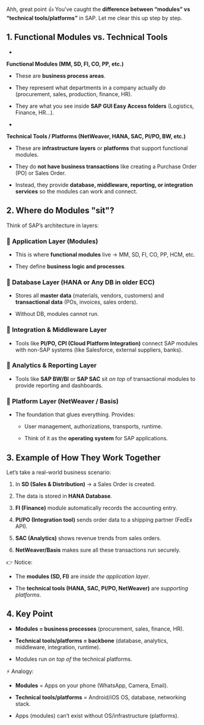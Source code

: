 Ahh, great point 👍 You’ve caught the **difference between “modules” vs “technical tools/platforms”** in SAP. Let me clear this up step by step.
  
## **1. Functional Modules vs. Technical Tools**
 
 
-  
**Functional Modules (MM, SD, FI, CO, PP, etc.)**
 
 
  - These are **business process areas**.
 
  - They represent what departments in a company actually *do* (procurement, sales, production, finance, HR).
 
  - They are what you see inside **SAP GUI Easy Access folders** (Logistics, Finance, HR…).
 

 
 
-  
**Technical Tools / Platforms (NetWeaver, HANA, SAC, PI/PO, BW, etc.)**
 
 
  - These are **infrastructure layers** or **platforms** that support functional modules.
 
  - They do **not have business transactions** like creating a Purchase Order (PO) or Sales Order.
 
  - Instead, they provide **database, middleware, reporting, or integration services** so the modules can work and connect.
 

 
 

  
## **2. Where do Modules "sit"?**
 
Think of SAP’s architecture in layers:
 
### 🔹 **Application Layer (Modules)**
 
 
- This is where **functional modules** live → MM, SD, FI, CO, PP, HCM, etc.
 
- They define **business logic and processes**.
 

 
### 🔹 **Database Layer (HANA or Any DB in older ECC)**
 
 
- Stores all **master data** (materials, vendors, customers) and **transactional data** (POs, invoices, sales orders).
 
- Without DB, modules cannot run.
 

 
### 🔹 **Integration & Middleware Layer**
 
 
- Tools like **PI/PO, CPI (Cloud Platform Integration)** connect SAP modules with non-SAP systems (like Salesforce, external suppliers, banks).
 

 
### 🔹 **Analytics & Reporting Layer**
 
 
- Tools like **SAP BW/BI** or **SAP SAC** sit *on top* of transactional modules to provide reporting and dashboards.
 

 
### 🔹 **Platform Layer (NetWeaver / Basis)**
 
 
- The foundation that glues everything. Provides: 
 
  - User management, authorizations, transports, runtime.
 
  - Think of it as the **operating system** for SAP applications.
 

 
 

  
## **3. Example of How They Work Together**
 
Let’s take a real-world business scenario:
 
 
1. In **SD (Sales & Distribution)** → a Sales Order is created.
 
2. The data is stored in **HANA Database**.
 
3. **FI (Finance)** module automatically records the accounting entry.
 
4. **PI/PO (Integration tool)** sends order data to a shipping partner (FedEx API).
 
5. **SAC (Analytics)** shows revenue trends from sales orders.
 
6. **NetWeaver/Basis** makes sure all these transactions run securely.
 

 
👉 Notice:
 
 
- The **modules (SD, FI)** are *inside the application layer*.
 
- The **technical tools (HANA, SAC, PI/PO, NetWeaver)** are *supporting platforms*.
 

  
## **4. Key Point**
 
 
- **Modules = business processes** (procurement, sales, finance, HR).
 
- **Technical tools/platforms = backbone** (database, analytics, middleware, integration, runtime).
 
- Modules run *on top of* the technical platforms.
 

  
⚡ Analogy:
 
 
- **Modules** = Apps on your phone (WhatsApp, Camera, Email).
 
- **Technical tools/platforms** = Android/iOS OS, database, networking stack.
 
- Apps (modules) can’t exist without OS/infrastructure (platforms).
